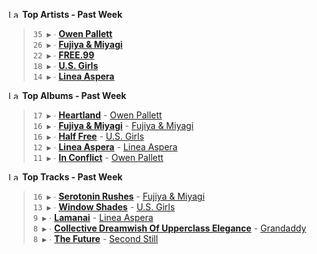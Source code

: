 <!--START_LASTFM_ARTISTS:{"period": "7day", "rows": 5}-->
<a href="https://last.fm" target="_blank"><img src="https://user-images.githubusercontent.com/17434202/215290617-e793598d-d7c9-428f-9975-156db1ba89cc.svg" alt="Last.fm Logo" width="18" height="13"/></a> **Top Artists - Past Week**

> `35 ▶️` ∙ **[Owen Pallett](https://www.last.fm/music/Owen+Pallett)**<br/>
> `26 ▶️` ∙ **[Fujiya & Miyagi](https://www.last.fm/music/Fujiya+&+Miyagi)**<br/>
> `22 ▶️` ∙ **[FREE.99](https://www.last.fm/music/FREE.99)**<br/>
> `18 ▶️` ∙ **[U.S. Girls](https://www.last.fm/music/U.S.+Girls)**<br/>
> `14 ▶️` ∙ **[Linea Aspera](https://www.last.fm/music/Linea+Aspera)**<br/>
<!--END_LASTFM_ARTISTS-->

<!--START_LASTFM_ALBUMS:{"period": "7day", "rows": 5}-->
<a href="https://last.fm" target="_blank"><img src="https://user-images.githubusercontent.com/17434202/215290617-e793598d-d7c9-428f-9975-156db1ba89cc.svg" alt="Last.fm Logo" width="18" height="13"/></a> **Top Albums - Past Week**

> `17 ▶️` ∙ **[Heartland](https://www.last.fm/music/Owen+Pallett/Heartland)** - [Owen Pallett](https://www.last.fm/music/Owen+Pallett)<br/>
> `16 ▶️` ∙ **[Fujiya & Miyagi](https://www.last.fm/music/Fujiya+&+Miyagi/Fujiya+&+Miyagi)** - [Fujiya & Miyagi](https://www.last.fm/music/Fujiya+&+Miyagi)<br/>
> `16 ▶️` ∙ **[Half Free](https://www.last.fm/music/U.S.+Girls/Half+Free)** - [U.S. Girls](https://www.last.fm/music/U.S.+Girls)<br/>
> `12 ▶️` ∙ **[Linea Aspera](https://www.last.fm/music/Linea+Aspera/Linea+Aspera)** - [Linea Aspera](https://www.last.fm/music/Linea+Aspera)<br/>
> `11 ▶️` ∙ **[In Conflict](https://www.last.fm/music/Owen+Pallett/In+Conflict)** - [Owen Pallett](https://www.last.fm/music/Owen+Pallett)<br/>
<!--END_LASTFM_ALBUMS-->

<!--START_LASTFM_TRACKS:{"period": "7day", "rows": 5}-->
<a href="https://last.fm" target="_blank"><img src="https://user-images.githubusercontent.com/17434202/215290617-e793598d-d7c9-428f-9975-156db1ba89cc.svg" alt="Last.fm Logo" width="18" height="13"/></a> **Top Tracks - Past Week**

> `16 ▶️` ∙ **[Serotonin Rushes](https://www.last.fm/music/Fujiya+&+Miyagi/_/Serotonin+Rushes)** - [Fujiya & Miyagi](https://www.last.fm/music/Fujiya+&+Miyagi)<br/>
> `13 ▶️` ∙ **[Window Shades](https://www.last.fm/music/U.S.+Girls/_/Window+Shades)** - [U.S. Girls](https://www.last.fm/music/U.S.+Girls)<br/>
> `9 ▶️` ∙ **[Lamanai](https://www.last.fm/music/Linea+Aspera/_/Lamanai)** - [Linea Aspera](https://www.last.fm/music/Linea+Aspera)<br/>
> `8 ▶️` ∙ **[Collective Dreamwish Of Upperclass Elegance](https://www.last.fm/music/Grandaddy/_/Collective+Dreamwish+Of+Upperclass+Elegance)** - [Grandaddy](https://www.last.fm/music/Grandaddy)<br/>
> `8 ▶️` ∙ **[The Future](https://www.last.fm/music/Second+Still/_/The+Future)** - [Second Still](https://www.last.fm/music/Second+Still)<br/>
<!--END_LASTFM_TRACKS-->